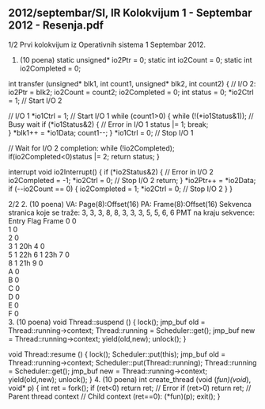 2012/septembar/SI, IR Kolokvijum 1 - Septembar 2012 - Resenja.pdf
--------------------------------------------------------------------------------


1/2 
Prvi kolokvijum iz Operativnih sistema 1 
Septembar 2012. 
1. (10 poena) 
static unsigned* io2Ptr = 0; 
static int io2Count = 0; 
static int io2Completed = 0; 
 
int transfer (unsigned* blk1, int count1, unsigned* blk2, int count2) { 
  // I/O 2: 
  io2Ptr = blk2; 
  io2Count = count2; 
  io2Completed = 0; 
  int status = 0; 
  *io2Ctrl = 1; // Start I/O 2 
   
  // I/O 1 
  *io1Ctrl = 1; // Start I/O 1 
  while (count1>0) { 
    while (!(*io1Status&1)); // Busy wait 
    if (*io1Status&2) { // Error in I/O 1 
      status |= 1; 
      break;  
    } 
    *blk1++ = *io1Data; 
    count1--; 
  } 
  *io1Ctrl = 0; // Stop I/O 1 
 
  // Wait for I/O 2 completion: 
  while (!io2Completed); 
  if(io2Completed<0)status |= 2; 
  return status; 
} 
 
interrupt void io2Interrupt() { 
  if (*io2Status&2) { // Error in I/O 2 
    io2Completed = -1; 
    *io2Ctrl = 0; // Stop I/O 2 
    return; 
  } 
  *io2Ptr++ = *io2Data; 
  if (--io2Count == 0) { 
    io2Completed = 1; 
    *io2Ctrl = 0; // Stop I/O 2 
  } 
} 

2/2 
2. (10 poena) 
VA: Page(8):Offset(16) 
PA: Frame(8):Offset(16) 
Sekvenca stranica koje se traže: 3, 3, 3, 8, 8, 3, 3, 3, 5, 5, 6, 6 
PMT na kraju sekvence: 
Entry Flag Frame 
0 0  
1 0  
2 0  
3 1 20h 
4 0  
5 1 22h 
6 1 23h 
7 0  
8 1 21h 
9 0  
A 0  
B 0  
C 0  
D 0  
E 0  
F 0  
3. (10 poena) 
void Thread::suspend () { 
  lock(); 
  jmp_buf old = Thread::running->context; 
  Thread::running = Scheduler::get(); 
  jmp_buf new = Thread::running->context; 
  yield(old,new); 
  unlock(); 
} 
 
void Thread::resume () { 
  lock(); 
  Scheduler::put(this); 
  jmp_buf old = Thread::running->context; 
  Scheduler::put(Thread::running); 
  Thread::running = Scheduler::get(); 
  jmp_buf new = Thread::running->context; 
  yield(old,new); 
  unlock(); 
} 
4. (10 poena) 
int create_thread (void (*fun)(void*), void* p) { 
  int ret = fork(); 
  if (ret<0) return ret;  // Error 
  if (ret>0) return ret;  // Parent thread context 
  // Child context (ret==0): 
  (*fun)(p); 
  exit(); 
} 